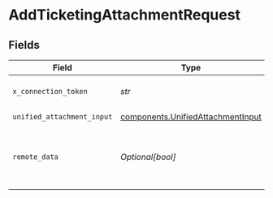 # AddTicketingAttachmentRequest


## Fields

| Field                                                                                  | Type                                                                                   | Required                                                                               | Description                                                                            |
| -------------------------------------------------------------------------------------- | -------------------------------------------------------------------------------------- | -------------------------------------------------------------------------------------- | -------------------------------------------------------------------------------------- |
| `x_connection_token`                                                                   | *str*                                                                                  | :heavy_check_mark:                                                                     | The connection token                                                                   |
| `unified_attachment_input`                                                             | [components.UnifiedAttachmentInput](../../models/components/unifiedattachmentinput.md) | :heavy_check_mark:                                                                     | N/A                                                                                    |
| `remote_data`                                                                          | *Optional[bool]*                                                                       | :heavy_minus_sign:                                                                     | Set to true to include data from the original Ticketing software.                      |